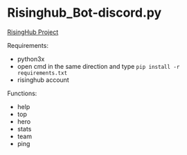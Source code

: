 # Risinghub_Bot-discord.py
[RisingHub Project](https://risinghub.net/)

Requirements:
- python3x
- open cmd in the same direction and type
``pip install -r requirements.txt``
- risinghub account

Functions:
- help
- top
- hero
- stats
- team
- ping
